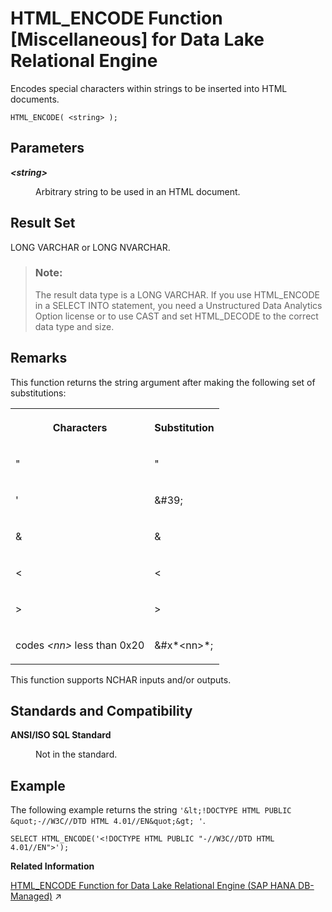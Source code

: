 <!-- loio81f8c4b16ce21014aa14a17df2f5d8b1 -->

# HTML\_ENCODE Function \[Miscellaneous\] for Data Lake Relational Engine 

Encodes special characters within strings to be inserted into HTML documents.



```
HTML_ENCODE( <string> );
```



<a name="loio81f8c4b16ce21014aa14a17df2f5d8b1__HTML_ENCODE_parm1"/>

## Parameters


<dl>
<dt><b>

*<string\>* 

</b></dt>
<dd>

Arbitrary string to be used in an HTML document.



</dd>
</dl>



<a name="loio81f8c4b16ce21014aa14a17df2f5d8b1__HTML_ENCODE_returns1"/>

## Result Set

LONG VARCHAR or LONG NVARCHAR.

> ### Note:  
> The result data type is a LONG VARCHAR. If you use HTML\_ENCODE in a SELECT INTO statement, you need a Unstructured Data Analytics Option license or to use CAST and set HTML\_DECODE to the correct data type and size.



<a name="loio81f8c4b16ce21014aa14a17df2f5d8b1__HTML_ENCODE_remarks1"/>

## Remarks

This function returns the string argument after making the following set of substitutions:


<table>
<tr>
<th valign="top">

Characters

</th>
<th valign="top">

Substitution

</th>
</tr>
<tr>
<td valign="top">

"

</td>
<td valign="top">

&quot;

</td>
</tr>
<tr>
<td valign="top">

'

</td>
<td valign="top">

&\#39;

</td>
</tr>
<tr>
<td valign="top">

&

</td>
<td valign="top">

&amp;

</td>
</tr>
<tr>
<td valign="top">

<

</td>
<td valign="top">

&lt;

</td>
</tr>
<tr>
<td valign="top">

\>

</td>
<td valign="top">

&gt;

</td>
</tr>
<tr>
<td valign="top">

codes *<nn\>* less than 0x20

</td>
<td valign="top">

&\#x*<nn\>*;

</td>
</tr>
</table>

This function supports NCHAR inputs and/or outputs.



<a name="loio81f8c4b16ce21014aa14a17df2f5d8b1__HTML_ENCODE_standards1"/>

## Standards and Compatibility


<dl>
<dt><b>

ANSI/ISO SQL Standard

</b></dt>
<dd>

Not in the standard.



</dd>
</dl>



## Example

The following example returns the string `'&lt;!DOCTYPE HTML PUBLIC &quot;-//W3C//DTD HTML 4.01//EN&quot;&gt; '`.

```
SELECT HTML_ENCODE('<!DOCTYPE HTML PUBLIC "-//W3C//DTD HTML 4.01//EN">');
```

**Related Information**  


[HTML_ENCODE Function for Data Lake Relational Engine (SAP HANA DB-Managed)](https://help.sap.com/viewer/a898e08b84f21015969fa437e89860c8/2023_4_QRC/en-US/93a8ffefb9d74ce5a0354d391cafc925.html "Encodes special characters within strings to be inserted into HTML documents.") :arrow_upper_right:

